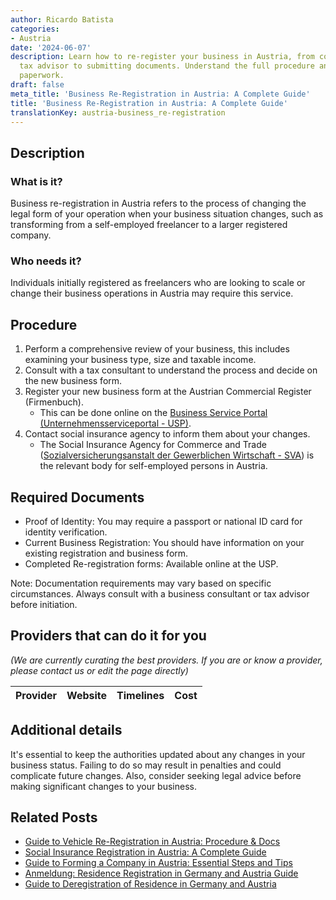 ```yaml
---
author: Ricardo Batista
categories:
- Austria
date: '2024-06-07'
description: Learn how to re-register your business in Austria, from consulting a
  tax advisor to submitting documents. Understand the full procedure and required
  paperwork.
draft: false
meta_title: 'Business Re-Registration in Austria: A Complete Guide'
title: 'Business Re-Registration in Austria: A Complete Guide'
translationKey: austria-business_re-registration
---
```


## Description
### What is it?
Business re-registration in Austria refers to the process of changing the legal form of your operation when your business situation changes, such as transforming from a self-employed freelancer to a larger registered company.

### Who needs it?
Individuals initially registered as freelancers who are looking to scale or change their business operations in Austria may require this service.

## Procedure

1. Perform a comprehensive review of your business, this includes examining your business type, size and taxable income.
2. Consult with a tax consultant to understand the process and decide on the new business form.
3. Register your new business form at the Austrian Commercial Register (Firmenbuch). 
   - This can be done online on the [Business Service Portal (Unternehmensserviceportal - USP)](https://www.usp.gv.at/Portal.Node/usp/public).
4. Contact social insurance agency to inform them about your changes. 
   - The Social Insurance Agency for Commerce and Trade ([Sozialversicherungsanstalt der Gewerblichen Wirtschaft - SVA](https://www.svagw.at/cdscontent/?contentid=10007.735601&portal=svaportal)) is the relevant body for self-employed persons in Austria.

## Required Documents

- Proof of Identity: You may require a passport or national ID card for identity verification.
- Current Business Registration: You should have information on your existing registration and business form. 
- Completed Re-registration forms: Available online at the USP.
    
Note: Documentation requirements may vary based on specific circumstances. Always consult with a business consultant or tax advisor before initiation.

## Providers that can do it for you

_(We are currently curating the best providers. If you are or know a provider, please contact us or edit the page directly)_

| Provider        |     Website     |     Timelines    |       Cost      |
| :-------------: | :-------------: |  :-------------: | :-------------: |

## Additional details
It's essential to keep the authorities updated about any changes in your business status. Failing to do so may result in penalties and could complicate future changes. Also, consider seeking legal advice before making significant changes to your business.


## Related Posts

- [Guide to Vehicle Re-Registration in Austria: Procedure & Docs](https://tramitit.com/guides/austria/vehicle_re-registration/)
- [Social Insurance Registration in Austria: A Complete Guide](https://tramitit.com/guides/austria/social_insurance_registration/)
- [Guide to Forming a Company in Austria: Essential Steps and Tips](https://tramitit.com/guides/austria/company_formation/)
- [Anmeldung: Residence Registration in Germany and Austria Guide](https://tramitit.com/guides/austria/residence_registration/)
- [Guide to Deregistration of Residence in Germany and Austria](https://tramitit.com/guides/austria/deregistration_of_residence/)